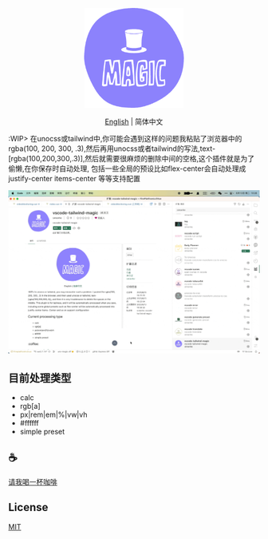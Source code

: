 <p align="center">
<img height="200" src="./assets/kv.png" alt="magic">
</p>
<p align="center"> <a href="./README.md">English</a> | 简体中文</p>

:WIP> 在unocss或tailwind中,你可能会遇到这样的问题我粘贴了浏览器中的rgba(100, 200, 300, .3),然后再用unocss或者tailwind的写法,text-[rgba(100,200,300,.3)],然后就需要很麻烦的删除中间的空格,这个插件就是为了偷懒,在你保存时自动处理, 包括一些全局的预设比如flex-center会自动处理成justify-center items-center 等等支持配置

![demo](assets/demo.gif)

## 目前处理类型
- calc
- rgb[a]
- px|rem|em|%|vw|vh
- #ffffff
- simple preset

## :coffee:

[请我喝一杯咖啡](https://github.com/Simon-He95/sponsor)

## License

[MIT](./license)
